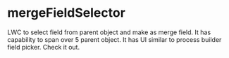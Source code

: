 # mergeFieldSelector
LWC to select field from parent object and make as merge field. It has capability to span over 5 parent object. It has UI similar to process builder field picker. Check it out.
